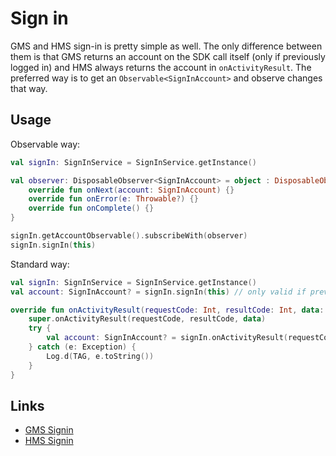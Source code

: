 # Sign in

GMS and HMS sign-in is pretty simple as well. The only difference between them is that GMS returns an account on the SDK call itself (only if previously logged in) and HMS always returns the account in `onActivityResult`. The preferred way is to get an `Observable<SignInAccount>` and observe changes that way.

## Usage

Observable way:
```kotlin
val signIn: SignInService = SignInService.getInstance()

val observer: DisposableObserver<SignInAccount> = object : DisposableObserver<SignInAccount>() {
    override fun onNext(account: SignInAccount) {}
    override fun onError(e: Throwable?) {}
    override fun onComplete() {}
}

signIn.getAccountObservable().subscribeWith(observer)
signIn.signIn(this)
```

Standard way:
```kotlin
val signIn: SignInService = SignInService.getInstance()
val account: SignInAccount? = signIn.signIn(this) // only valid if previously logged in with GMS

override fun onActivityResult(requestCode: Int, resultCode: Int, data: Intent?) {
    super.onActivityResult(requestCode, resultCode, data)
    try {
        val account: SignInAccount? = signIn.onActivityResult(requestCode, resultCode, data)
    } catch (e: Exception) {
        Log.d(TAG, e.toString())
    }
}
```

## Links
- [GMS Signin](https://developers.google.com/identity/sign-in/android/start-integrating)
- [HMS Signin](https://developer.huawei.com/consumer/en/hms/huawei-accountkit)